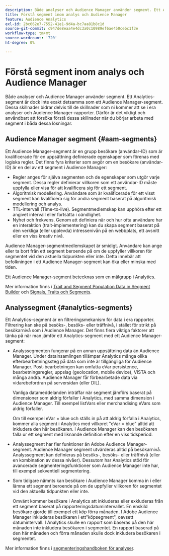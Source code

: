 ```yaml
---
description: Både analyser och Audience Manager använder segment. Ett Analytics-segment är dock inte exakt detsamma som ett Audience Manager-segment. Dessa skillnader bidrar delvis till de skillnader som ni kommer att se i era analyser och Audience Manager-rapporter. Därför är det viktigt och användbart att försöka förstå dessa skillnader när du börjar arbeta med segment i båda dessa lösningar.
title: Förstå segment inom analys och Audience Manager
feature: Audience Analytics
exl-id: 2bc662e7-7552-41e1-9d4a-bc7aa81b8c1d
source-git-commit: c947de8eaa4e4dc3a0c10989ef6ae450cebc1f3e
workflow-type: tm+mt
source-wordcount: '720'
ht-degree: 0%

---
```


# Förstå segment inom analys och Audience Manager

Både analyser och Audience Manager använder segment. Ett Analytics-segment är dock inte exakt detsamma som ett Audience Manager-segment. Dessa skillnader bidrar delvis till de skillnader som ni kommer att se i era analyser och Audience Manager-rapporter. Därför är det viktigt och användbart att försöka förstå dessa skillnader när du börjar arbeta med segment i båda dessa lösningar.

## Audience Manager segment {#aam-segments}

Ett Audience Manager-segment är en grupp besökare (användar-ID) som är kvalificerade för en uppsättning definierade egenskaper som förenas med logiska regler. Det finns fyra kriterier som avgör om en besökare (användar-ID) är en del av ett segment i Audience Manager:

* Regler anges för själva segmenten och de egenskaper som utgör varje segment. Dessa regler definierar villkoren som ett användar-ID måste uppfylla eller visa för att kvalificera sig för ett segment.
* Algoritmisk modellering. Användare som är kvalificerade för ett visst segment kan kvalificera sig för andra segment baserat på algoritmisk modellering och analys.
* TTL-intervall (Time-to-live). Segmentmedlemskap kan upphöra efter ett angivet intervall eller fortsätta i oändlighet.
* Nyhet och frekvens. Genom att definiera när och hur ofta användare har en interaktion (trait-implementering) kan du skapa segment baserat på den verkliga (eller upplevda) intressenivån på en webbplats, ett avsnitt eller en viss kreativ nivå.

Audience Manager-segmentmedlemskapet är smidigt. Användare kan ange eller ta bort från ett segment beroende på om de uppfyller villkoren för segmentet vid den aktuella tidpunkten eller inte. Detta innebär att befolkningen i ett Audience Manager-segment kan öka eller minska med tiden.

Ett Audience Manager-segment betecknas som en målgrupp i Analytics.

Mer information finns i [Trait and Segment Population Data in Segment Builder](https://experienceleague.adobe.com/docs/audience-manager/user-guide/features/segments/segment-builder-data.html?lang=sv-SE) och [Signals, Traits och Segments](https://experienceleague.adobe.com/docs/audience-manager/user-guide/reference/signal-trait-segment.html?lang=sv-SE).

## Analyssegment {#analytics-segments}

Ett Analytics-segment är en filtreringsmekanism för data i era rapporter. Filtrering kan ske på besöks-, besöks- eller träffnivå, i stället för strikt på besökarnivå som i Audience Manager. Det finns flera viktiga faktorer att tänka på när man jämför ett Analytics-segment med ett Audience Manager-segment:

* Analyssegmenten fungerar på en annan uppsättning data än Audience Manager. Under datainsamlingen tillämpar Analytics många olika efterbearbetningssteg på data som inte är tillgängliga för Audience Manager. Post-bearbetningen kan omfatta eVar persistence, bearbetningsregler, uppslag (geolocation, mobile device), VISTA och många andra. Audience Manager får förbearbetade data via vidarebefordran på serversidan (eller DIL).

  Vanliga datameddelanden inträffar när segment jämförs baserat på dimensioner som aldrig förfaller i Analytics, med samma dimension i Audience Manager. Till exempel listVars eller merchandising eVars som aldrig förfaller.

  Om till exempel eVar = blue och ställs in på att aldrig förfalla i Analytics, kommer alla segment i Analytics med villkoret &quot;eVar = blue&quot; alltid att inkludera den här besökaren. I Audience Manager kan den besökaren falla ur ett segment med liknande definition efter en viss tidsperiod.

* Analyssegment har fler funktioner än Adobe Audience Manager-segment. Audience Manager segment utvärderas alltid på besökarnivå. Analyssegment kan definieras på besöks-, besöks- eller träffnivå (eller en kombination av dessa nivåer). Dessutom har Analytics stöd för avancerade segmenteringsfunktioner som Audience Manager inte har, till exempel sekventiell segmentering.

* Som tidigare nämnts kan besökare i Audience Manager komma in i eller lämna ett segment beroende på om de uppfyller villkoren för segmentet vid den aktuella tidpunkten eller inte.

  Omvänt kommer besökare i Analytics att inkluderas eller exkluderas från ett segment baserat på rapporteringsdatumintervallet. En enskild besökare gjorde till exempel ett köp förra månaden. I Adobe Audience Manager inkluderas besökaren i ett&quot;köpsegment&quot;, oavsett datumintervall. I Analytics skulle en rapport som baseras på den här månaden inte inkludera besökaren i segmentet. En rapport baserad på den här månaden och förra månaden skulle dock inkludera besökaren i segmentet.

Mer information finns i [segmenteringshandboken för analyser](https://experienceleague.adobe.com/docs/analytics/components/segmentation/seg-home.html?lang=sv-SE).
